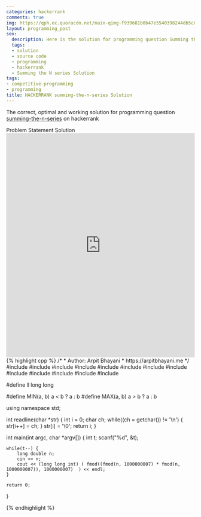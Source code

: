 ```yaml
---
categories: hackerrank
comments: true
img: https://qph.ec.quoracdn.net/main-qimg-f939681b0b47e5540398244db5c8966f?convert_to_webp=true
layout: programming_post
seo:
  description: Here is the solution for programming question Summing the N series on hackerrank
  tags:
  - solution
  - source code
  - programming
  - hackerrank
  - Summing the N series Solution
tags:
- competitive-programming
- programming
title: HACKERRANK summing-the-n-series Solution
---
```

The correct, optimal and working solution for programming question [summing-the-n-series](https://www.hackerrank.com/challenges/summing-the-n-series) on hackerrank

<div class="ui secondary pointing large menu">
  <a class="grey item" data-tab="problem-statement">
    Problem Statement
  </a>
  <a class="active item grey" data-tab="solution">
    Solution
  </a>
</div>
<div class="ui bottom attached tab" data-tab="problem-statement">
    <iframe src="https://www.hackerrank.com/challenges/summing-the-n-series" width="100%" height="600px" style="overflow: scroll; border: none;"></iframe>
</div>
<div class="ui bottom attached active tab" data-tab="solution">
{% highlight cpp %}
/*
 *  Author: Arpit Bhayani
 *  https://arpitbhayani.me
 */
#include <cmath>
#include <cstdio>
#include <cstdlib>
#include <climits>
#include <deque>
#include <iostream>
#include <list>
#include <limits>
#include <map>
#include <queue>
#include <set>
#include <stack>
#include <vector>

#define ll long long

#define MIN(a, b) a < b ? a : b
#define MAX(a, b) a > b ? a : b

using namespace std;

int readline(char *str) {
    int i = 0;
    char ch;
    while((ch = getchar()) != '\n') {
        str[i++] = ch;
    }
    str[i] = '\0';
    return i;
}

int main(int argc, char *argv[]) {
    int t;
    scanf("%d", &t);

    while(t--) {
        long double n;
        cin >> n;
        cout << (long long int) ( fmod((fmod(n, 1000000007) * fmod(n, 1000000007)), 1000000007)  ) << endl;
    }

    return 0;
}

{% endhighlight %}
</div>
